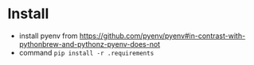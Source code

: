 # Install

- install pyenv from https://github.com/pyenv/pyenv#in-contrast-with-pythonbrew-and-pythonz-pyenv-does-not
- command `pip install -r .requirements`
